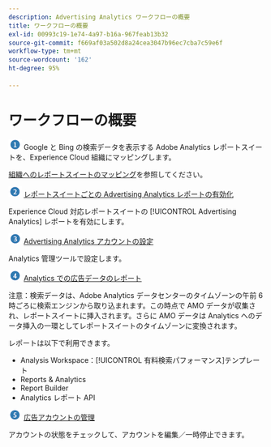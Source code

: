 ```yaml
---
description: Advertising Analytics ワークフローの概要
title: ワークフローの概要
exl-id: 00993c19-1e74-4a97-b16a-967feab13b32
source-git-commit: f669af03a502d8a24cea3047b96ec7cba7c59e6f
workflow-type: tm+mt
source-wordcount: '162'
ht-degree: 95%

---
```


# ワークフローの概要

![](assets/step1_icon.png) Google と Bing の検索データを表示する Adobe Analytics レポートスイートを、Experience Cloud 組織にマッピングします。

[組織へのレポートスイートのマッピング](https://experienceleague.adobe.com/docs/core-services/interface/about-core-services/report-suite-mapping.html)を参照してください。

![](assets/step2_icon.png) [レポートスイートごとの Advertising Analytics レポートの有効化](/help/integrate/c-advertising-analytics/c-adanalytics-workflow/aa-provision-rs.md)

Experience Cloud 対応レポートスイートの [!UICONTROL Advertising Analytics] レポートを有効にします。

![](assets/step3_icon.png) [Advertising Analytics アカウントの設定](/help/integrate/c-advertising-analytics/c-adanalytics-workflow/aa-create-ad-account.md)

Analytics 管理ツールで設定します。

![](assets/step4_icon.png) [Analytics での広告データのレポート](/help/integrate/c-advertising-analytics/c-adanalytics-workflow/aa-report-ad-data-an.md)

注意：検索データは、Adobe Analytics データセンターのタイムゾーンの午前 6 時ごろに検索エンジンから取り込まれます。この時点で AMO データが収集され、レポートスイートに挿入されます。さらに AMO データは Analytics へのデータ挿入の一環としてレポートスイートのタイムゾーンに変換されます。

レポートは以下で利用できます。

* Analysis Workspace：[!UICONTROL 有料検索パフォーマンス]テンプレート
* Reports &amp; Analytics
* Report Builder
* Analytics レポート API

![](assets/step5_icon.png) [広告アカウントの管理](/help/integrate/c-advertising-analytics/c-adanalytics-workflow/aa-manage-ad-accounts.md)

アカウントの状態をチェックして、アカウントを編集／一時停止できます。
